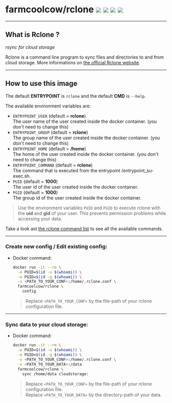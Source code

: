 # farmcoolcow/rclone ![](https://images.microbadger.com/badges/version/farmcoolcow/rclone.svg) ![](https://images.microbadger.com/badges/commit/farmcoolcow/rclone.svg) ![](https://images.microbadger.com/badges/image/farmcoolcow/rclone.svg) ![](https://images.microbadger.com/badges/license/farmcoolcow/rclone.svg)

---

## What is Rclone ?

*rsync for cloud storage*

Rclone is a command line program to sync files and directories to and from cloud storage.
More informations on [the official Rclone website](http://rclone.org/).

---

## How to use this image

The default **ENTRYPOINT** is ```rclone``` and the default **CMD** is ```--help```.

The available environment variables are:
  * ```ENTRYPOINT_USER``` (default = **rclone**)  
    The user name of the user created inside the docker container. (you don't need to change this)
  * ```ENTRYPOINT_GROUP``` (default = **rclone**)  
    The group name of the user created inside the docker container. (you don't need to change this)
  * ```ENTRYPOINT_HOME``` (default = **/home**)  
    The home of the user created inside the docker container. (you don't need to change this)
  * ```ENTRYPOINT_COMMAND``` (default = **rclone**)  
    The command that is executed from the entrypoint /entrypoint_su-exec.sh.
  * ```PUID``` (default = **1000**)  
    The user id of the user created inside the docker container.
  * ```PGID``` (default = **1000**)  
    The group id of the user created inside the docker container.

> Use the environment variables ```PUID``` and ```PGID``` to execute rclone with the **uid** and **gid** of your user. This prevents permission problems while accessing your data.

Take a look ast [the rclone command list](http://rclone.org/commands/) to see all the available commands.

---

### Create new config / Edit existing config:

* Docker command:

  ```sh
  docker run -it --rm \
    -e PUID=$(id -u $(whoami)) \
    -e PGID=$(id -g $(whoami)) \
    -v <PATH_TO_YOUR_CONF>:/home/.rclone.conf \
    farmcoolcow/rclone \
      config
  ```
  
  > Replace ```<PATH_TO_YOUR_CONF>``` by the file-path of your rclone configuration file.

---

### Sync data to your cloud storage:

* Docker command:

  ```sh
  docker run -it --rm \
    -e PUID=$(id -u $(whoami)) \
    -e PGID=$(id -g $(whoami)) \
    -v <PATH_TO_YOUR_CONF>:/home/.rclone.conf \
    -v <PATH_TO_YOUR_DATA>:/data
    farmcoolcow/rclone \
      sync /home/data cloudstorage:
  ```
  
  > Replace ```<PATH_TO_YOUR_CONF>``` by the file-path of your rclone configuration file.  
  > Replace ```<PATH_TO_YOUR_DATA>``` by the directory-path of your data.
